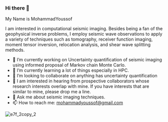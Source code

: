 ### Hi there 👋

 
My Name is MohammadYoussof 

I am interested in computational seismic imaging.
Besides being a fan of the geophysical inverse problems, I employ seismic wave observations to apply a variety of techniques such as tomography, receiver function imaging, moment tensor inversion, relocation analysis, and shear wave splitting methods.

- 🔭 I’m currently working on Uncertainty quantification of seismic imaging
using informed proposal of Markov chain Monte Carlo.
- 🌱 I’m currently learning a lot of things especially in HPC.
- 👯 I’m looking to collaborate on anything has uncertainty quantification
- 🤔 I am interested in hearing from prospective collaborators whose research interests overlap with mine. If you have interests that are similar to mine, please drop me a line.
- 💬 Ask me about seismic imaging techniques.
- 📫 How to reach me: mohammadyoussof@gmail.com

![e7f_2copy_2](https://user-images.githubusercontent.com/25856016/167455973-a55c0ac2-dfc7-41ab-b834-a1f0727b46ec.gif)
